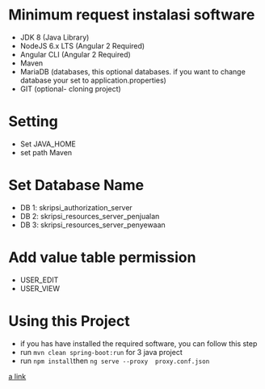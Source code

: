



# Minimum request instalasi software
* JDK 8 (Java Library)
* NodeJS 6.x LTS (Angular 2 Required)
* Angular CLI (Angular 2 Required)
* Maven
* MariaDB (databases, this optional databases. if you want to change database your set to application.properties)
* GIT (optional- cloning project)


# Setting
* Set JAVA_HOME
* set path Maven

# Set Database Name
* DB 1: skripsi_authorization_server
* DB 2: skripsi_resources_server_penjualan 
* DB 3: skripsi_resources_server_penyewaan

# Add value table permission
* USER_EDIT
* USER_VIEW

# Using this Project
* if you has have installed the required software, you can follow this step
* run ``` mvn clean spring-boot:run ``` for 3 java project
* run ``` npm install ```then ``` ng serve --proxy  proxy.conf.json ```



[a link](https://www.youtube.com/watch?v=gTowwVLBbdw)
